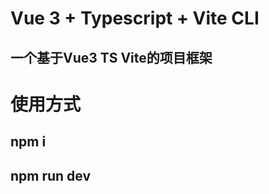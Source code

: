 <!--
 * @Description: 
 * @version: 
 * @Author: dlyan.ding
 * @Date: 2022-01-02 15:55:30
 * @LastEditors: dlyan.ding
 * @LastEditTime: 2022-01-02 16:25:53
-->
# Vue 3 + Typescript + Vite CLI
## 一个基于Vue3 TS Vite的项目框架
# 使用方式
## npm i
## npm run dev
